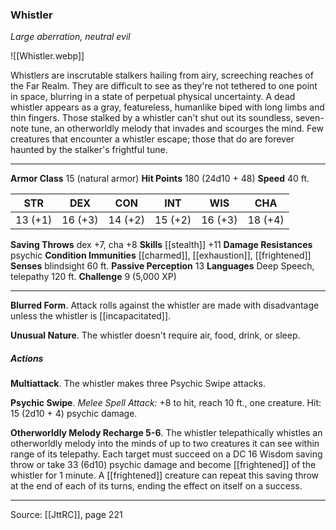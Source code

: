 ### Whistler
_Large aberration, neutral evil_

![[Whistler.webp]]

Whistlers are inscrutable stalkers hailing from airy, screeching reaches of the Far Realm. They are difficult to see as they're not tethered to one point in space, blurring in a state of perpetual physical uncertainty. A dead whistler appears as a gray, featureless, humanlike biped with long limbs and thin fingers. Those stalked by a whistler can't shut out its soundless, seven-note tune, an otherworldly melody that invades and scourges the mind. Few creatures that encounter a whistler escape; those that do are forever haunted by the stalker's frightful tune.




---

**Armor Class** 15 (natural armor)
**Hit Points** 180 (24d10 + 48)
**Speed** 40 ft.

| STR     | DEX     | CON     | INT     | WIS     | CHA     |
|---------|---------|---------|---------|---------|---------|
| 13 (+1) | 16 (+3) | 14 (+2) | 15 (+2) | 16 (+3) | 18 (+4) |

**Saving Throws** dex +7, cha +8
**Skills** [[stealth]] +11
**Damage Resistances** psychic
**Condition Immunities** [[charmed]], [[exhaustion]], [[frightened]]
**Senses** blindsight 60 ft.
**Passive Perception** 13
**Languages** Deep Speech, telepathy 120 ft.
**Challenge** 9 (5,000 XP)

---

**Blurred Form**. Attack rolls against the whistler are made with disadvantage unless the whistler is [[incapacitated]].

**Unusual Nature**. The whistler doesn't require air, food, drink, or sleep.

##### Actions
**Multiattack**. The whistler makes three Psychic Swipe attacks.

**Psychic Swipe**. _Melee Spell Attack:_ +8 to hit, reach 10 ft., one creature. Hit: 15 (2d10 + 4) psychic damage.

**Otherworldly Melody Recharge 5-6**. The whistler telepathically whistles an otherworldly melody into the minds of up to two creatures it can see within range of its telepathy. Each target must succeed on a DC 16 Wisdom saving throw or take 33 (6d10) psychic damage and become [[frightened]] of the whistler for 1 minute. A [[frightened]] creature can repeat this saving throw at the end of each of its turns, ending the effect on itself on a success.


---

Source: [[JttRC]], page 221